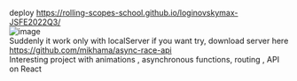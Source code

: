 deploy https://rolling-scopes-school.github.io/loginovskymax-JSFE2022Q3/  
![image](https://user-images.githubusercontent.com/104369728/214955188-3bf4456d-f632-400d-8959-076bd4b7bbda.png)  
Suddenly it work only with localServer if you want try, download server here https://github.com/mikhama/async-race-api  
Interesting project with animations , asynchronous functions, routing , API on React
